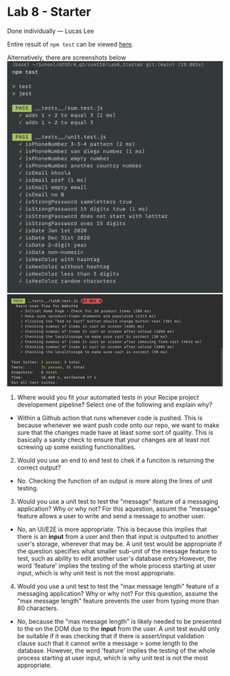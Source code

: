 # Lab 8 - Starter
Done individually — Lucas Lee

Entire result of `npm test` can be viewed [here](https://app.warp.dev/block/dWue3SQlZHRkhfj05S5eBS).

Alternatively, there are screenshots below
![part 1](./screenshots/part-1.png)
![part 2](./screenshots/part-2.png)

1) Where would you fit your automated tests in your Recipe project developement pipeline? Select one of the following and explain why?
- Within a Github action that runs whenever code is pushed. This is because whenever we want push code onto our repo, we want to make sure that the changes made have at least some sort of quality. This is basically a sanity check to ensure that your changes are at least not screwing up some existing functionalities. 

2) Would you use an end to end test to chek if a funciton is returning the correct output?
- No. Checking the function of an output is more along the lines of unit testing.

3) Would you use a unit test to test the "message" feature of a messaging application? Why or why not? For this aquestion, assumt the "message" feature allows a user to write and send a message to another user.
- No, an UI/E2E is more appropriate. This is because this implies that there is an **input** from a user and then that input is outputted to another user's storage, wherever that may be. A unit test would be appropriate if the question specifies what smaller sub-unit of the message feature to test, such as ability to edit another user's database entry.However, the word 'feature' implies the testing of the whole process starting at user input, which is why unit test is not the most appropriate.  

4) Would you use a unit test to test the "max message length" feature of a messaging application? Why or why not? For this question, assume the "max message length" feature prevents the user from typing more than 80 characters.
- No, because the "max message length" is likely needed to be presented to the on the DOM due to the **input** from the user. A unit test would only be suitable if it was checking that if there is assert/input validation clause such that it cannot write a message > some length to the database. However, the word 'feature' implies the testing of the whole process starting at user input, which is why unit test is not the most appropriate. 
